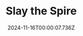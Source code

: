 ---
title: "Slay the Spire"
id: 646570
date: 2024-11-16T00:00:07.736Z
link: games/steam/recent/slay-the-spire
image: http://media.steampowered.com/steamcommunity/public/images/apps/646570/33ea124ea8c03a9ce7012d34c3b348a351612fca.jpg
playtime_2weeks: 83
playtime_forever: 3261
playtime_windows_forever: 0
playtime_mac_forever: 0
playtime_linux_forever: 3261
playtime_deck_forever: 3261
---